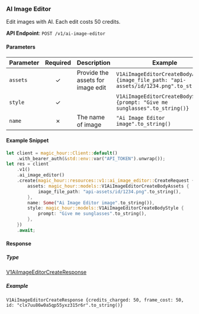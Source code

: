 
### AI Image Editor <a name="create"></a>

Edit images with AI. Each edit costs 50 credits.

**API Endpoint**: `POST /v1/ai-image-editor`

#### Parameters

| Parameter | Required | Description | Example |
|-----------|:--------:|-------------|--------|
| `assets` | ✓ | Provide the assets for image edit | `V1AiImageEditorCreateBodyAssets {image_file_path: "api-assets/id/1234.png".to_string()}` |
| `style` | ✓ |  | `V1AiImageEditorCreateBodyStyle {prompt: "Give me sunglasses".to_string()}` |
| `name` | ✗ | The name of image | `"Ai Image Editor image".to_string()` |

#### Example Snippet

```rust
let client = magic_hour::Client::default()
    .with_bearer_auth(&std::env::var("API_TOKEN").unwrap());
let res = client
    .v1()
    .ai_image_editor()
    .create(magic_hour::resources::v1::ai_image_editor::CreateRequest {
        assets: magic_hour::models::V1AiImageEditorCreateBodyAssets {
            image_file_path: "api-assets/id/1234.png".to_string(),
        },
        name: Some("Ai Image Editor image".to_string()),
        style: magic_hour::models::V1AiImageEditorCreateBodyStyle {
            prompt: "Give me sunglasses".to_string(),
        },
    })
    .await;
```

#### Response

##### Type
[V1AiImageEditorCreateResponse](/src/models/v1_ai_image_editor_create_response.rs)

##### Example
`V1AiImageEditorCreateResponse {credits_charged: 50, frame_cost: 50, id: "clx7uu86w0a5qp55yxz315r6r".to_string()}`
